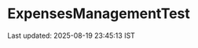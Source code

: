 # ExpensesManagementTest






































































































































































Last updated: 2025-08-19 23:45:13 IST
